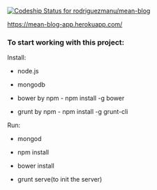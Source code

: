 [![Codeship Status for rodriguezmanu/mean-blog](https://codeship.com/projects/e8794ea0-21d0-0134-e011-0e8e8eda1d12/status?branch=master)](https://www.codeship.io/projects/161051)

 https://mean-blog-app.herokuapp.com/

### To start working with this project:

Install:

* node.js

* mongodb

* bower by npm - npm install -g bower
* grunt by npm - npm install -g grunt-cli

Run:

* mongod

* npm install
* bower install
* grunt serve(to init the server)

